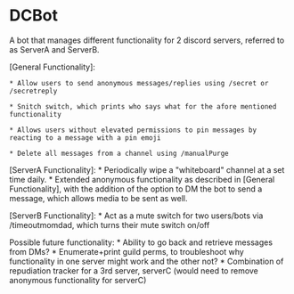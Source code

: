 # DCBot
A bot that manages different functionality for 2 discord servers, referred to as ServerA and ServerB.

[General Functionality]:
    
    * Allow users to send anonymous messages/replies using /secret or /secretreply
    
    * Snitch switch, which prints who says what for the afore mentioned functionality
    
    * Allows users without elevated permissions to pin messages by reacting to a message with a pin emoji
    
    * Delete all messages from a channel using /manualPurge

[ServerA Functionality]:
    * Periodically wipe a "whiteboard" channel at a set time daily.
    * Extended anonymous functionality as described in [General Functionality], with the addition of the option to DM the bot
      to send a message, which allows media to be sent as well.

[ServerB Functionality]:
    * Act as a mute switch for two users/bots via /timeoutmomdad, which turns their mute switch on/off

Possible future functionality:
    * Ability to go back and retrieve messages from DMs?
    * Enumerate+print guild perms, to troubleshoot why functionality in one server might work and the other not?
    * Combination of repudiation tracker for a 3rd server, serverC (would need to remove anonymous functionality for serverC)
